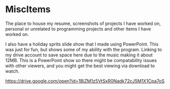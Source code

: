 # MiscItems
The place to house my resume, screenshots of projects I have worked on, personal or unrelated to programming projects and other items I have worked on.

I also have a holiday sprits slide show that I made using PowerPoint.  This was just for fun, but shows some of my ability with the program.  Linking to my drive account to save space here due to the music making it about 12MB.  This is a PowerPoint show so there might be compatability issues with other viewers, and you might get the best viewing via download to watch.

https://drive.google.com/open?id=1BiZM1z5VtSxR0Nadk72cJ5M1X1Cpa7oS


